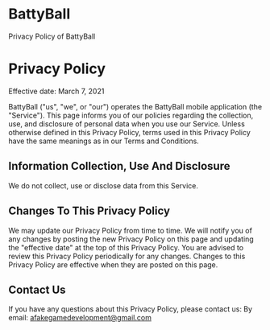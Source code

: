 # BattyBall
Privacy Policy of BattyBall

# Privacy Policy
Effective date: March 7, 2021

BattyBall ("us", "we", or "our") operates the BattyBall mobile application (the "Service").
This page informs you of our policies regarding the collection, use, and disclosure of personal data when you use our Service. 
Unless otherwise defined in this Privacy Policy, terms used in this Privacy Policy have the same meanings as in our Terms and Conditions.

## Information Collection, Use And Disclosure
We do not collect, use or disclose data from this Service.

## Changes To This Privacy Policy
We may update our Privacy Policy from time to time. We will notify you of any changes by posting the new Privacy Policy on this page and updating the "effective date" at the top of this Privacy Policy.
You are advised to review this Privacy Policy periodically for any changes. Changes to this Privacy Policy are effective when they are posted on this page.

## Contact Us
If you have any questions about this Privacy Policy, please contact us:
By email: afakegamedevelopment@gmail.com